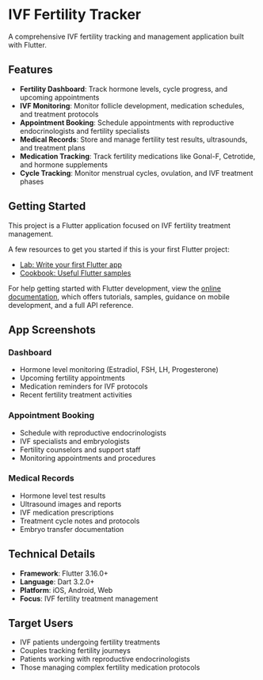 # IVF Fertility Tracker

A comprehensive IVF fertility tracking and management application built with Flutter.

## Features

- **Fertility Dashboard**: Track hormone levels, cycle progress, and upcoming appointments
- **IVF Monitoring**: Monitor follicle development, medication schedules, and treatment protocols
- **Appointment Booking**: Schedule appointments with reproductive endocrinologists and fertility specialists
- **Medical Records**: Store and manage fertility test results, ultrasounds, and treatment plans
- **Medication Tracking**: Track fertility medications like Gonal-F, Cetrotide, and hormone supplements
- **Cycle Tracking**: Monitor menstrual cycles, ovulation, and IVF treatment phases

## Getting Started

This project is a Flutter application focused on IVF fertility treatment management.

A few resources to get you started if this is your first Flutter project:

- [Lab: Write your first Flutter app](https://docs.flutter.dev/get-started/codelab)
- [Cookbook: Useful Flutter samples](https://docs.flutter.dev/cookbook)

For help getting started with Flutter development, view the
[online documentation](https://docs.flutter.dev/), which offers tutorials,
samples, guidance on mobile development, and a full API reference.

## App Screenshots

### Dashboard
- Hormone level monitoring (Estradiol, FSH, LH, Progesterone)
- Upcoming fertility appointments
- Medication reminders for IVF protocols
- Recent fertility treatment activities

### Appointment Booking
- Schedule with reproductive endocrinologists
- IVF specialists and embryologists
- Fertility counselors and support staff
- Monitoring appointments and procedures

### Medical Records
- Hormone level test results
- Ultrasound images and reports  
- IVF medication prescriptions
- Treatment cycle notes and protocols
- Embryo transfer documentation

## Technical Details

- **Framework**: Flutter 3.16.0+
- **Language**: Dart 3.2.0+
- **Platform**: iOS, Android, Web
- **Focus**: IVF fertility treatment management

## Target Users

- IVF patients undergoing fertility treatments
- Couples tracking fertility journeys
- Patients working with reproductive endocrinologists
- Those managing complex fertility medication protocols